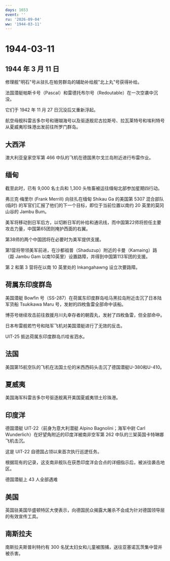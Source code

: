 ```yaml
---
days: 1653
event: ''
ru: '2026-09-04'
ww: '1944-03-11'
---
```


# 1944-03-11

## 1944 年 3 月 11 日

修理舰"明石"号从驻扎在帕劳群岛的辅助补给舰"北上丸"号获得补给。

法国潜艇帕斯卡号（Pascal）和雷德托布尔号（Redoutable）在一次空袭中沉没。

它们于 1942 年 11 月 27 日沉没后又重新浮起。

航空母舰科雷吉多尔号和珊瑚海号以及驱逐舰尼古拉斯号、拉瓦莱特号和埃利特号从夏威夷珍珠港出发前往所罗门群岛。

## 大西洋

澳大利亚皇家空军第 466 中队的飞机在德国黑尔戈兰岛附近进行布雷作业。

## 缅甸

截至此时，已有 9,000 名士兵和 1,300 头牲畜被运往缅甸北部参加星期四行动。

弗兰克·梅里尔 (Frank Merrill) 向驻扎在缅甸 Shikau Ga 的美国第 5307
混合部队 (临时) 的军官们汇报了他们的下一个目标，即位于当前位置以南约 20
英里的莫冈山谷的 Jambu Bum。

美军将移动到日军后方，以切断日军的补给和通讯线，而中国第22师将担任主要攻击力量，中国第65团则掩护西面的右翼。

第38师的两个中国团将在必要时为美军提供支援。

第1营将带领美军前进，在沙都祖普（Shaduzup）附近的卡曼（Kamaing）路（距
Jambu Gam 以南10英里）设置路障，并得到中国第113军团的支援。

第 2 和第 3 营将在以南 10 英里处的 Inkangahawng 设立次要路障。

## 荷属东印度群岛

美国潜艇 Bowfin
号（SS-287）在荷属东印度群岛哈马黑拉岛附近击沉了日本陆军货船 Tsukikawa
Maru 号，发射的四枚鱼雷全部命中该船。

博芬号继续攻击前往救援月川丸幸存者的朝霞丸，发射了四枚鱼雷，但全部命中。

日本布雷舰若竹号和陆军飞机对美国潜艇进行了无效的反击。

UIT-25 抵达荷属东印度群岛爪哇省泗水。

## 法国

美国第15航空队的飞机在法国土伦的米西西码头击沉了德国潜艇U-380和U-410。

## 夏威夷

美国海军科雷吉多尔号驱逐舰离开美国夏威夷领土珍珠港。

## 印度洋

德国潜艇 UIT-22（前身为意大利潜艇 Alpino Bagnolini；海军中尉 Carl
Wunderlich）在好望角附近的印度洋被南非空军第 262
中队的三架英国卡特琳娜飞机击沉。

这是 UIT-22 自德国占领以来首次执行巡逻任务。

根据现有的记录，这支南非舰队在获悉印度洋会合点的详细指示后，被派往袭击地区。

德国潜艇上 43 人全部遇难

## 美国

英国驻美国华盛顿特区大使表示，向德国民众揭露大屠杀不会成为针对德国领导层的有效宣传工具。

## 南斯拉夫

南斯拉夫斯普利特约有 300
名犹太妇女和儿童被围捕，送往亚塞诺瓦茨集中营并被杀害。